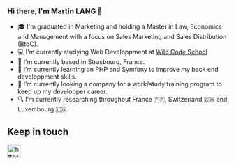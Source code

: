### Hi there, I'm Martin LANG 👋

- 🎓 I'm graduated in Marketing and holding a Master in Law, Economics and Management with a focus on Sales Marketing and Sales Distribution (BtoC).
- 💻 I'm currently studying Web Developpment at [Wild Code School](https://www.wildcodeschool.com/)
- 🥨 I'm currently based in Strasbourg, France.
- 🌱 I’m currently learning on PHP and Symfony to improve my back end developpment skills.
- 🔭 I’m currently looking a company for a work/study training program to keep up my developper career.
- 🔍 I’m currently researching throughout France 🇫🇷, Switzerland 🇨🇭 and Luxembourg 🇱🇺.


<h2> Keep in touch </h2>

<a href="https://www.linkedin.com/in/martin-justin-lang/"><img align="center"  src="https://cdn.worldvectorlogo.com/logos/linkedin.svg" alt="https://www.linkedin.com/in/gerseystelmach/" height="30"></a>

